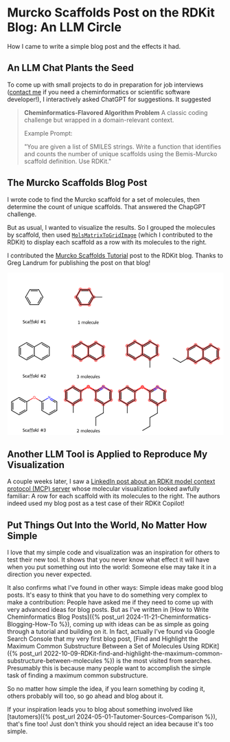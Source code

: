 # Murcko Scaffolds Post on the RDKit Blog: An LLM Circle

How I came to write a simple blog post and the effects it had.

## An LLM Chat Plants the Seed

To come up with small projects to do in preparation for job interviews ([contact me](https://www.linkedin.com/in/jemonat/) if you need a cheminformatics or scientific software developer!), I interactively asked ChatGPT for suggestions. It suggested

> **Cheminformatics-Flavored Algorithm Problem**
> A classic coding challenge but wrapped in a domain-relevant context.
>
> Example Prompt:
>
> "You are given a list of SMILES strings. Write a function that identifies and counts the number of unique scaffolds using the Bemis-Murcko scaffold definition. Use RDKit."

## The Murcko Scaffolds Blog Post

I wrote code to find the Murcko scaffold for a set of molecules, then determine the count of unique scaffolds. That answered the ChapGPT challenge.

But as usual, I wanted to visualize the results. So I grouped the molecules by scaffold, then used [`MolsMatrixToGridImage`](https://greglandrum.github.io/rdkit-blog/posts/2023-10-25-molsmatrixtogridimage.html) (which I contributed to the RDKit) to display each scaffold as a row with its molecules to the right.

I contributed the [Murcko Scaffolds Tutorial](https://greglandrum.github.io/rdkit-blog/posts/2025-06-06-murcko-scaffolds.html) post to the RDKit blog. Thanks to Greg Landrum for publishing the post on that blog!

![Molecular grid displaying each of three Murcko scaffolds as a row, with 1-3 molecules to the right of that scaffold](/images/murcko_scaffold_matrix.png)

## Another LLM Tool is Applied to Reproduce My Visualization

A couple weeks later, I saw a [LinkedIn post about an RDKit model context protocol (MCP) server](https://www.linkedin.com/feed/update/urn:li:activity:7343304678215970816/) whose molecular visualization looked awfully familiar: A row for each scaffold with its molecules to the right. The authors indeed used my blog post as a test case of their RDKit Copilot!

## Put Things Out Into the World, No Matter How Simple

I love that my simple code and visualization was an inspiration for others to test their new tool. It shows that you never know what effect it will have when you put something out into the world: Someone else may take it in a direction you never expected.

It also confirms what I've found in other ways: Simple ideas make good blog posts. It's easy to think that you have to do something very complex to make a contribution: People have asked me if they need to come up with very advanced ideas for blog posts. But as I've written in [How to Write Cheminformatics Blog Posts]({% post_url 2024-11-21-Cheminformatics-Blogging-How-To %}), coming up with ideas can be as simple as going through a tutorial and building on it. In fact, actually I've found via Google Search Console that my very first blog post, [Find and Highlight the Maximum Common Substructure Between a Set of Molecules Using RDKit]({% post_url 2022-10-09-RDKit-find-and-highlight-the-maximum-common-substructure-between-molecules %}) is the most visited from searches. Presumably this is because many people want to accomplish the simple task of finding a maximum common substructure.

So no matter how simple the idea, if you learn something by coding it, others probably will too, so go ahead and blog about it.

If your inspiration leads you to blog about something involved like [tautomers]({% post_url 2024-05-01-Tautomer-Sources-Comparison %}), that's fine too! Just don't think you should reject an idea because it's too simple.
